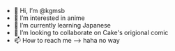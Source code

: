 - 👋 Hi, I’m @kgmsb
- 👀 I’m interested in anime
- 🌱 I’m currently learning Japanese
- 💞️ I’m looking to collaborate on Cake's origional comic
- 📫 How to reach me --> haha no way

<!---
kgmsb/kgmsb is a ✨ special ✨ repository because its `README.md` (this file) appears on your GitHub profile.
You can click the Preview link to take a look at your changes.
--->
